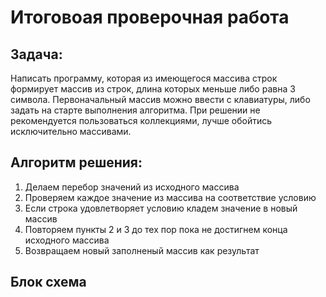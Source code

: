 Итоговоая проверочная работа
============================
Задача:
------
Написать программу, которая из имеющегося массива 
строк формирует массив из строк, длина которых меньше
либо равна 3 символа. Первоначальный массив можно
ввести с клавиатуры, либо задать на старте выполнения
алгоритма. При решении не рекомендуется пользоваться
коллекциями, лучше обойтись исключительно массивами.

Алгоритм решения:
-----------------
1. Делаем перебор значений из исходного массива   
2. Проверяем каждое значение из массива на соответствие условию 
3. Если строка удовлетворяет условию кладем значение в новый массив
4. Повторяем пункты 2 и 3 до тех пор пока не достигнем конца исходного массива
5. Возвращаем новый заполненый массив как результат

Блок схема
----------